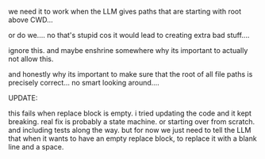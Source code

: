we need it to work when the LLM gives paths that are starting with root above CWD...

or do we.... no that's stupid cos it would lead to creating extra bad stuff.... 

ignore this.  and maybe enshrine somewhere why its important to actually not allow this.

and honestly why its important to make sure that the root of all file paths is precisely correct...  no smart looking around....


UPDATE:

this fails when replace block is empty.  i tried updating the code and it kept breaking.  real fix is probably a state machine.  or starting over from scratch.  and including tests along the way.  but for now we just need to tell the LLM that when it wants to have an empty replace block, to replace it with a blank line and a space.